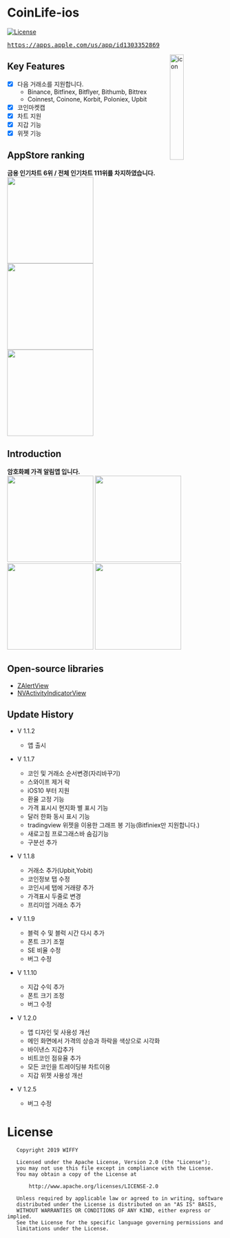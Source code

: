 # CoinLife-ios
[![License](https://img.shields.io/badge/License-Apache%202.0-blue.svg)](https://opensource.org/licenses/Apache-2.0)
</br>

<pre><a href="https://apps.apple.com/us/app/id1303352869">https://apps.apple.com/us/app/id1303352869</a></pre>

<img alt="icon" src="https://user-images.githubusercontent.com/8678595/66800569-994ea100-ef50-11e9-90aa-8feb27ec74bd.png" align="right" width="25%">

## Key Features
- [x] 다음 거래소를 지원합니다. 
  - Binance, Bitfinex, Bitflyer, Bithumb, Bittrex
  - Coinnest, Coinone, Korbit, Poloniex, Upbit
- [x] 코인마켓캡
- [x] 차트 지원
- [x] 지갑 기능
- [x] 위젯 기능

## AppStore ranking
**금용 인기차트 6위 / 전체 인기차트 111위를 차지하였습니다.**<br>
<img src='https://github.com/jungh0/CoinLife-ios/blob/master/resource/0.png' width='200px'/>
<img src='https://github.com/jungh0/CoinLife-ios/blob/master/resource/1.png' width='200px'/>
<img src='https://github.com/jungh0/CoinLife-ios/blob/master/resource/2.png' width='200px'/>
<br>

## Introduction
**암호화폐 가격 알림앱 입니다.**<br>
<img src='https://github.com/jungh0/CoinLife-ios/blob/master/resource/x/1.jpg' width='200px'/>
<img src='https://github.com/jungh0/CoinLife-ios/blob/master/resource/x/2.jpg' width='200px'/>
<img src='https://github.com/jungh0/CoinLife-ios/blob/master/resource/x/3.jpg' width='200px'/>
<img src='https://github.com/jungh0/CoinLife-ios/blob/master/resource/x/4.jpg' width='200px'/>


## Open-source libraries
- [ZAlertView](https://github.com/zelic91/ZAlertView)
- [NVActivityIndicatorView](https://github.com/ninjaprox/NVActivityIndicatorView)

## Update History
- V 1.1.2
  - 앱 출시

- V 1.1.7
  - 코인 및 거래소 순서변경(자리바꾸기)
  - 스와이프 제거 락
  - iOS10 부터 지원
  - 환율 고정 기능
  - 가격 표시시 현지화 별 표시 기능
  - 달러 한화 동시 표시 기능
  - tradingview 위젯을 이용한 그래프 봉 기능(Bitfiniex만 지원합니다.)
  - 새로고침 프로그래스바 숨김기능
  - 구분선 추가

- V 1.1.8
  - 거래소 추가(Upbit,Yobit)
  - 코인정보 탭 수정
  - 코인시세 탭에 거래량 추가
  - 가격표시 두줄로 변경
  - 프리미엄 거래소 추가

- V 1.1.9
  - 블럭 수 및 블럭 시간 다시 추가
  - 폰트 크기 조절
  - SE 비율 수정
  - 버그 수정

- V 1.1.10
  - 지갑 수익 추가
  - 폰트 크기 조정
  - 버그 수정

- V 1.2.0
  - 앱 디자인 및 사용성 개선
  - 메인 화면에서 가격의 상승과 하락을 색상으로 시각화
  - 바이낸스 지갑추가
  - 비트코인 점유율 추가
  - 모든 코인을 트레이딩뷰 차트이용
  - 지갑 위젯 사용성 개선

- V 1.2.5
  - 버그 수정
   
# License

```
   Copyright 2019 WIFFY

   Licensed under the Apache License, Version 2.0 (the "License");
   you may not use this file except in compliance with the License.
   You may obtain a copy of the License at

       http://www.apache.org/licenses/LICENSE-2.0

   Unless required by applicable law or agreed to in writing, software
   distributed under the License is distributed on an "AS IS" BASIS,
   WITHOUT WARRANTIES OR CONDITIONS OF ANY KIND, either express or implied.
   See the License for the specific language governing permissions and
   limitations under the License.
   ```
